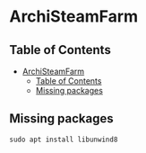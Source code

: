 # ArchiSteamFarm

## Table of Contents

- [ArchiSteamFarm](#archisteamfarm)
  - [Table of Contents](#table-of-contents)
  - [Missing packages](#missing-packages)

## Missing packages

```shell
sudo apt install libunwind8
```
